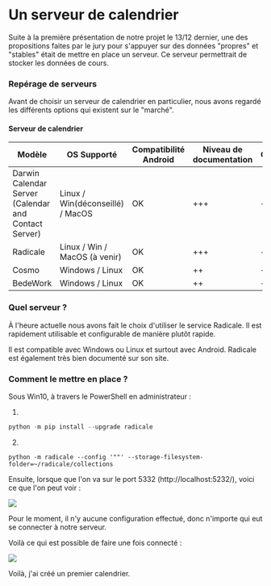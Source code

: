 # Un serveur de calendrier

Suite à la première présentation de notre projet le 13/12 dernier, une des propositions faites par le jury pour s'appuyer sur des données "propres" et "stables" était de mettre en place un serveur. Ce serveur permettrait de stocker les données de cours.

### Repérage de serveurs

Avant de choisir un serveur de calendrier en particulier, nous avons regardé les différents options qui existent sur le "marché".

#### 																												Serveur de calendrier

| Modèle                                                    | OS Supporté                      | Compatibilité  Android | Niveau de documentation | Complexité |
| --------------------------------------------------------- | -------------------------------- | ---------------------- | ----------------------- | ---------- |
| Darwin  Calendar Server     (Calendar and Contact Server) | Linux / Win(déconseillé) / MacOS | OK                     | +++                     | +++        |
| Radicale                                                  | Linux / Win / MacOS (à venir)    | OK                     | +++                     | ++         |
| Cosmo                                                     | Windows / Linux                  | OK                     | ++                      | +++        |
| BedeWork                                                  | Windows / Linux                  | OK                     | ++                      | +++        |

### Quel serveur ?

À l'heure actuelle nous avons fait le choix d'utiliser le service Radicale. Il est rapidement utilisable et configurable de manière plutôt rapide.

Il est compatible avec Windows ou Linux et surtout avec Android. Radicale est également très bien documenté sur son site.

### Comment le mettre en place ?

Sous Win10, à travers le PowerShell en administrateur :

1) 

```powershell
python -m pip install --upgrade radicale
```

2)

```
python -m radicale --config '""' --storage-filesystem-folder=~/radicale/collections
```

Ensuite, lorsque que l'on va sur le port 5332 (http://localhost:5232/), voici ce que l'on peut voir :

![](C:\Users\Ervin\Documents\GitHub\ANDAPP\ServeurCalendrier\Images\ServeurOK.PNG)

Pour le moment, il n'y aucune configuration effectué, donc n'importe qui eut se connecter à notre serveur.

Voilà ce qui est possible de faire une fois connecté :

![](C:\Users\Ervin\Documents\GitHub\ANDAPP\ServeurCalendrier\Images\NouveauCalendrier.PNG)

Voilà, j'ai créé un premier calendrier.